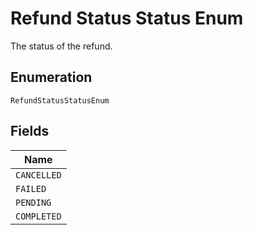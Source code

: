 
# Refund Status Status Enum

The status of the refund.

## Enumeration

`RefundStatusStatusEnum`

## Fields

| Name |
|  --- |
| `CANCELLED` |
| `FAILED` |
| `PENDING` |
| `COMPLETED` |

